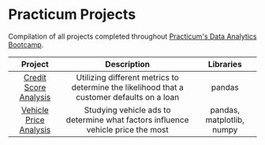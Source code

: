 # Practicum Projects
Compilation of all projects completed throughout [Practicum's Data Analytics Bootcamp](https://practicum.com/data-analyst/).

| Project | Description | Libraries |
| :---: | :---: | :---: |
| [Credit Score Analysis](https://github.com/dalevizos/practicum_projects/blob/main/credit_score_analysis/credit-score-analysis_project.ipynb) | Utilizing different metrics to determine the likelihood that a customer defaults on a loan | pandas |
| [Vehicle Price Analysis](https://github.com/dalevizos/practicum_projects/blob/main/vehicle_price_analysis/vehicle_price_analysis_project.ipynb) | Studying vehicle ads to determine what factors influence vehicle price the most | pandas, matplotlib, numpy |
